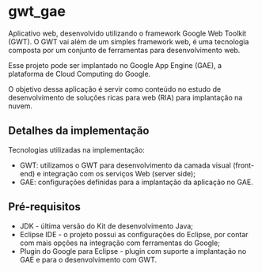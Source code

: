 gwt_gae
===============

Aplicativo web, desenvolvido utilizando o framework Google Web Toolkit (GWT). O GWT vai além de um simples framework web, é uma tecnologia composta por um conjunto de ferramentas para desenvolvimento web.

Esse projeto pode ser implantado no Google App Engine (GAE), a plataforma de Cloud Computing do Google.

O objetivo dessa aplicação é servir como conteúdo no estudo de desenvolvimento de soluções ricas para web (RIA) para implantação na nuvem.

Detalhes da implementação
-------
Tecnologias utilizadas na implementação:
* GWT: utilizamos o GWT para desenvolvimento da camada visual (front-end) e integração com os serviços Web (server side);
* GAE: configurações definidas para a implantação da aplicação no GAE.

Pré-requisitos
-------
* JDK - última versão do Kit de desenvolvimento Java;
* Eclipse IDE - o projeto possui as configurações do Eclipse, por contar com mais opções na integração com ferramentas do Google;
* Plugin do Google para Eclipse - plugin com suporte a implantação no GAE e para o desenvolvimento com GWT.
